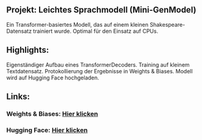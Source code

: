 
## Projekt: Leichtes Sprachmodell (Mini-GenModel)

Ein Transformer-basiertes Modell, das auf einem kleinen Shakespeare-Datensatz trainiert wurde.
Optimal für den Einsatz auf CPUs.

## Highlights:

Eigenständiger Aufbau eines TransformerDecoders.
Training auf kleinem Textdatensatz.
Protokollierung der Ergebnisse in Weights & Biases.
Modell wird auf Hugging Face hochgeladen.

## Links:

### Weights & Biases: [Hier klicken](https://wandb.ai/rahaf-aswad-hochschule-hannover/my-language-model)

### Hugging Face: [Hier klicken](https://huggingface.co/rahaf-aswad/Mini-GenModel)

